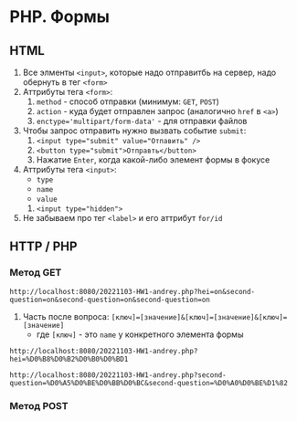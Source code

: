 # PHP. Формы

## HTML

1. Все элменты `<input>`, которые надо отправитбь на сервер, надо обернуть в тег `<form>`
2. Аттрибуты тега `<form>`:
    1. `method` - способ отправки (минимум: `GET`, `POST`)
    2. `action` - куда будет отправлен запрос (аналогично `href` в `<a>`)
    3. `enctype='multipart/form-data'` - для отправки файлов
3. Чтобы запрос отправить нужно вызвать событие `submit`:
    1. `<input type="submit" value="Отпавить" />`
    2. `<button type="submit">Отправть</button>`
    3. Нажатие `Enter`, когда какой-либо элемент формы в фокусе
4. Аттрибуты тега `<input>`:
    - `type`
    - `name`
    - `value`
    1. `<input type="hidden">`
5. Не забываем про тег `<label>` и его аттрибут `for/id`

## HTTP / PHP

### Метод GET

```
http://localhost:8080/20221103-HW1-andrey.php?hei=on&second-question=on&second-question=on&second-question=on
```

1. Часть после вопроса: `[ключ]=[значение]&[ключ]=[значение]&[ключ]=[значение]`
    - где `[ключ]` - это `name` у конкретного элемента формы

```
http://localhost:8080/20221103-HW1-andrey.php?hei=%D0%B8%D0%B2%D0%B0%D0%BD1
```

```
http://localhost:8080/20221103-HW1-andrey.php?second-question=%D0%A5%D0%BE%D0%BB%D0%BC&second-question=%D0%A0%D0%BE%D1%82
```

### Метод POST

